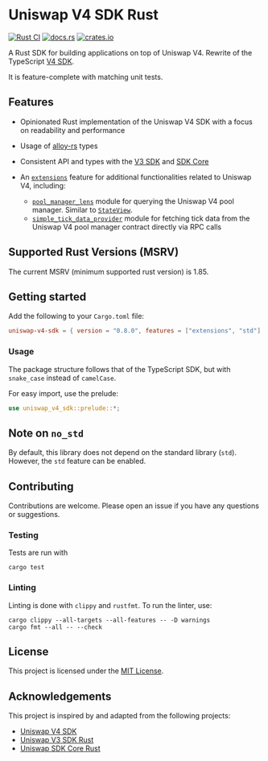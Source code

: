 # Uniswap V4 SDK Rust

[![Rust CI](https://github.com/shuhuiluo/uniswap-v4-sdk-rs/actions/workflows/rust.yml/badge.svg)](https://github.com/shuhuiluo/uniswap-v4-sdk-rs/actions/workflows/rust.yml)
[![docs.rs](https://img.shields.io/docsrs/uniswap-v4-sdk)](https://docs.rs/uniswap-v4-sdk/latest/uniswap_v4_sdk/)
[![crates.io](https://img.shields.io/crates/v/uniswap-v4-sdk.svg)](https://crates.io/crates/uniswap-v4-sdk)

A Rust SDK for building applications on top of Uniswap V4. Rewrite of the
TypeScript [V4 SDK](https://github.com/Uniswap/sdks).

It is feature-complete with matching unit tests.

## Features

- Opinionated Rust implementation of the Uniswap V4 SDK with a focus on readability and performance
- Usage of [alloy-rs](https://github.com/alloy-rs) types
- Consistent API and types with the [V3 SDK](https://github.com/shuhuiluo/uniswap-v3-sdk-rs)
  and [SDK Core](https://github.com/malik672/uniswap-sdk-core-rust)
- An [`extensions`](./src/extensions) feature for additional functionalities related to Uniswap V4, including:

    - [`pool_manager_lens`](./src/extensions/pool_manager_lens.rs) module for querying the Uniswap V4 pool manager.
      Similar to [`StateView`](https://github.com/Uniswap/v4-periphery/blob/main/src/lens/StateView.sol).
    - [`simple_tick_data_provider`](./src/extensions/simple_tick_data_provider.rs) module for fetching tick data from
      the Uniswap V4 pool manager contract directly via RPC calls

## Supported Rust Versions (MSRV)

<!--
When updating this, also update:
- clippy.toml
- Cargo.toml
- .github/workflows/rust.yml
-->

The current MSRV (minimum supported rust version) is 1.85.

## Getting started

Add the following to your `Cargo.toml` file:

```toml
uniswap-v4-sdk = { version = "0.8.0", features = ["extensions", "std"] }
```

### Usage

The package structure follows that of the TypeScript SDK, but with `snake_case` instead of `camelCase`.

For easy import, use the prelude:

```rust
use uniswap_v4_sdk::prelude::*;
```

## Note on `no_std`

By default, this library does not depend on the standard library (`std`). However, the `std` feature can be enabled.

## Contributing

Contributions are welcome. Please open an issue if you have any questions or suggestions.

### Testing

Tests are run with

```shell
cargo test
```

### Linting

Linting is done with `clippy` and `rustfmt`. To run the linter, use:

```shell
cargo clippy --all-targets --all-features -- -D warnings
cargo fmt --all -- --check
```

## License

This project is licensed under the [MIT License](LICENSE).

## Acknowledgements

This project is inspired by and adapted from the following projects:

- [Uniswap V4 SDK](https://github.com/Uniswap/sdks)
- [Uniswap V3 SDK Rust](https://github.com/shuhuiluo/uniswap-v3-sdk-rs)
- [Uniswap SDK Core Rust](https://github.com/malik672/uniswap-sdk-core-rust)
